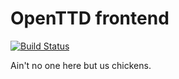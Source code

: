 # OpenTTD frontend

[![Build Status](https://travis-ci.org/opentttimetables/frontend.svg?branch=master)](https://travis-ci.org/opentttimetables/frontend)

Ain't no one here but us chickens.
